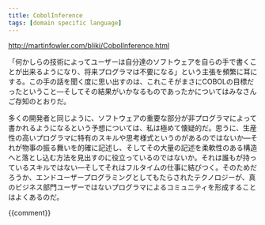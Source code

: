 ```yaml
---
title: CobolInference
tags: [domain specific language]
---
```


http://martinfowler.com/bliki/CobolInference.html

「何かしらの技術によってユーザーは自分達のソフトウェアを自らの手で書くことが出来るようになり、将来プログラマは不要になる」という主張を頻繁に耳にする。この手の話を聞く度に思い出すのは、これこそがまさにCOBOLの目標だったということ—そしてその結果がいかなるものであったかについてはみなさんご存知のとおりだ。

多くの開発者と同じように、ソフトウェアの重要な部分が非プログラマによって書かれるようになるという予想については、私は極めて懐疑的だ。思うに、生産性の高いプログラマに特有のスキルや思考様式というのがあるのではないか—それが物事の振る舞いを的確に記述し、そしてその大量の記述を柔軟性のある構造へと落とし込む方法を見出すのに役立っているのではないか。それは誰もが持っているスキルではない—そしてそれはフルタイムの仕事に結びつく。そのためだろうか、エンドユーザープログラミングとしてもたらされたテクノロジーが、真のビジネス部門ユーザーではないプログラマによるコミュニティを形成することはよくあるのだ。

{{comment}}

